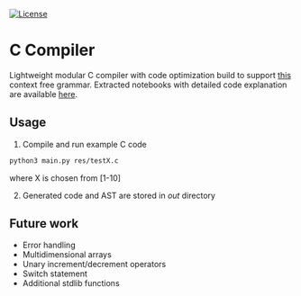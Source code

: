 [![License](https://img.shields.io/badge/License-Apache%202.0-blue.svg)](https://opensource.org/licenses/Apache-2.0)

# C Compiler

Lightweight modular C compiler with code optimization build to support [this](https://github.com/jelic98/c_compiler/blob/master/grammar.txt) context free grammar. Extracted notebooks with detailed code explanation are available [here](https://github.com/jelic98/raf_pp_materials).

## Usage

1. Compile and run example C code
```bash
python3 main.py res/testX.c
```
where X is chosen from [1-10]

2. Generated code and AST are stored in _out_ directory

## Future work

* Error handling
* Multidimensional arrays
* Unary increment/decrement operators
* Switch statement
* Additional stdlib functions

